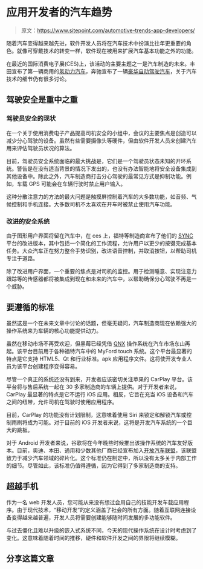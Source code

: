# 应用开发者的汽车趋势

> 原文：<https://www.sitepoint.com/automotive-trends-app-developers/>

随着汽车变得越来越先进，软件开发人员将在汽车技术中扮演比往年更重要的角色。就像可穿戴技术的转变一样，软件现在被用来扩展汽车基本功能之外的功能。

在最近的国际消费电子展(CES)上，该活动的主要主题之一是汽车制造的未来。丰田宣布了第一辆商用的[氢动力汽车](http://www.theverge.com/2015/1/5/7490399/toyota-hydrogen-fuel-cell-patents-mirai-ces-2015?_ga=1.77306775.325798323.1400594226)，奔驰宣布了一辆[豪华自动驾驶汽车](http://www.theverge.com/2015/1/5/7495355/mercedes-benz-f-015-luxury-in-motion-self-driving-ces-2015)，关于汽车技术的细节仍有很多讨论。

## 驾驶安全是重中之重

### 驾驶员安全的现状

在一个关于使用消费电子产品提高司机安全的小组中，会议的主要焦点是创造可以减少分心驾驶的设备。虽然有些需要摄像头等硬件，但由软件开发人员来创建汽车用来评估驾驶员状况的算法。

目前，驾驶员安全系统面临的最大挑战是，它们是一个驾驶员状态未知的开环系统。警告是在没有适当背景的情况下发出的，也没有办法智能地将安全设备集成到其他设备中。除此之外，汽车制造商打击分心驾驶的最常见方式是抑制功能。例如，车载 GPS 可能会在车辆行驶时禁止用户输入。

这种分散注意力的方法的最大问题是触摸屏控制着汽车的大多数功能，如音频、气候控制和手机连接。大多数司机不太喜欢在开车时被禁止使用汽车功能。

### 改进的安全系统

由于图形用户界面将留在汽车中，在 ces 上，福特等制造商宣布了他们的 [SYNC](http://support.ford.com/) 平台的改进版本，其中包括一个简化的工作流程，允许用户以更少的按键完成基本任务。大众汽车正在努力整合手势识别，改进语音控制，并取消按钮，以帮助司机专注于道路。

除了改进用户界面，一个重要的焦点是对司机的监控。用于检测睡意、实现注意力跟踪等的传感器都将被集成到现在和未来的汽车中，以帮助确保分心驾驶不再是一个威胁。

## 要遵循的标准

虽然这是一个在未来文章中讨论的话题，但毫无疑问，汽车制造商现在依赖强大的操作系统来为车辆的核心功能提供动力。

虽然在移动市场不再受欢迎，但黑莓已经凭借 [QNX](http://www.qnx.com/) 操作系统在汽车市场东山再起。该平台目前用于各种福特汽车中的 MyFord touch 系统。这个平台最显著的特点是它支持 HTML5、Qt 和行业标准。apk 应用程序文件。这将使开发专业人员为该平台创建程序变得容易。

尽管一个真正的系统还没有到来，开发者应该密切关注苹果的 CarPlay 平台。该平台将与售后系统一起在 30 多家制造商的车辆上提供。对于开发者来说，CarPlay 最显著的特点是它不运行 iOS 应用。相反，它旨在充当 iOS 设备和汽车之间的纽带，允许司机在驾驶时使用应用程序。

目前，CarPlay 的功能没有计划限制，这意味着使用 Siri 来锁定和解锁汽车或控制雨刷将成为可能。对于目前的 iOS 开发者来说，这将是开发汽车系统的一个巨大的跳板。

对于 Android 开发者来说，谷歌将在今年晚些时候推出该操作系统的汽车友好版本。目前，奥迪、本田、通用和少数其他厂商已经宣布加入[开放汽车联盟](http://www.openautoalliance.net/)，该联盟致力于减少汽车领域的碎片化。这个标准仍在制定中，所以没有太多关于内部工作的细节。尽管如此，该标准仍值得遵循，因为它得到了多家制造商的支持。

## 超越手机

作为一名 web 开发人员，您可能从来没有想过会用自己的技能开发车载应用程序。由于现代技术，“移动开发”的定义涵盖了社会的所有方面。随着互联网连接设备变得越来越普遍，开发人员将需要创建能够随时间发展的多功能软件。

与过去僵化且难以升级的嵌入式系统不同，今天的现代操作系统在设计时考虑到了变化。这意味着随着时间的推移，硬件和软件开发之间的界限将继续模糊。

## 分享这篇文章